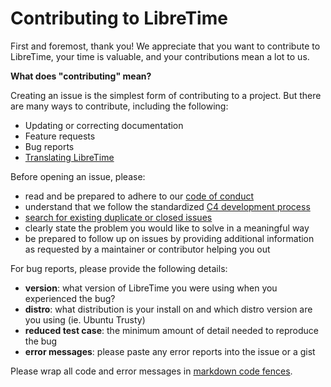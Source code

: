 # Contributing to LibreTime

First and foremost, thank you! We appreciate that you want to
contribute to LibreTime, your time is valuable, and your 
contributions mean a lot to us.

**What does "contributing" mean?**

Creating an issue is the simplest form of contributing to a
project. But there are many ways to contribute, including 
the following:

* Updating or correcting documentation
* Feature requests
* Bug reports
* [Translating LibreTime](http://libretime.org/translating/)

Before opening an issue, please:

* read and be prepared to adhere to our [code of conduct](https://github.com/LibreTime/code-of-conduct/blob/CODE-OF-CONDUCT.md)
* understand that we follow the standardized [C4 development process](https://rfc.zeromq.org/spec:42/C4/)
* [search for existing duplicate or closed issues](https://github.com/LibreTime/libretime/issues?utf8=%E2%9C%93&q=is%3Aissue)
* clearly state the problem you would like to solve in a meaningful way
* be prepared to follow up on issues by providing additional information as requested by a maintainer or contributor helping you out

For bug reports, please provide the following details:

* **version**: what version of LibreTime you were using when you experienced the bug?
* **distro**: what distribution is your install on and which distro version are you using (ie. Ubuntu Trusty)
* **reduced test case**: the minimum amount of detail needed to reproduce the bug
* **error messages**: please paste any error reports into the issue or a gist

Please wrap all code and error messages in [markdown code 
fences](https://help.github.com/articles/creating-and-highlighting-code-blocks/).
